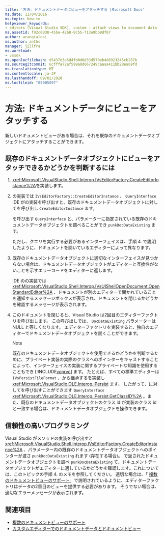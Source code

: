 ```yaml
---
title: '方法: ドキュメントデータにビューをアタッチする |Microsoft Docs'
ms.date: 11/04/2016
ms.topic: how-to
helpviewer_keywords:
- editors [Visual Studio SDK], custom - attach views to document data
ms.assetid: f92c0838-45be-42b8-9c55-713e9bb8df07
author: acangialosi
ms.author: anthc
manager: jillfra
ms.workload:
- vssdk
ms.openlocfilehash: d5437e3a5d4fb0d6d33d570eb4d8923245cb287b
ms.sourcegitcommit: 6cfffa72af599a9d667249caaaa411bb28ea69fd
ms.translationtype: MT
ms.contentlocale: ja-JP
ms.lasthandoff: 09/02/2020
ms.locfileid: "85905897"
---
```

# <a name="how-to-attach-views-to-document-data"></a>方法: ドキュメントデータにビューをアタッチする
新しいドキュメントビューがある場合は、それを既存のドキュメントデータオブジェクトにアタッチすることができます。

## <a name="to-determine-if-you-can-attach-a-view-to-an-existing-document-data-object"></a>既存のドキュメントデータオブジェクトにビューをアタッチできるかどうかを判断するには

1. <xref:Microsoft.VisualStudio.Shell.Interop.IVsEditorFactory.CreateEditorInstance%2A>を実装します。

2. の実装では `IVsEditorFactory::CreateEditorInstance` 、 `QueryInterface` IDE がの実装を呼び出すと、既存のドキュメントデータオブジェクトに対してを呼び出し `CreateEditorInstance` ます。

    を呼び出す `QueryInterface` と、パラメーターに指定されている既存のドキュメントデータオブジェクトを調べることができ `punkDocDataExisting` ます。

    ただし、クエリを実行する必要があるインターフェイスは、手順 4. で説明したように、ドキュメントを開いているエディターによって異なります。

3. 既存のドキュメントデータオブジェクトに適切なインターフェイスが見つからない場合は、ドキュメントデータオブジェクトがエディターと互換性がないことを示すエラーコードをエディターに返します。

    IDE のの実装では <xref:Microsoft.VisualStudio.Shell.Interop.IVsUIShellOpenDocument.OpenStandardEditor%2A> 、ドキュメントが別のエディターで開かれていることを通知するメッセージボックスが表示され、ドキュメントを閉じるかどうかを確認するメッセージが表示されます。

4. このドキュメントを閉じると、Visual Studio は2回目のエディターファクトリを呼び出します。 この呼び出しでは、 `DocDataExisting` パラメーターは NULL と等しくなります。 エディターファクトリを実装すると、独自のエディターでドキュメントデータオブジェクトを開くことができます。

   > [!NOTE]
   > 既存のドキュメントデータオブジェクトを使用できるかどうかを判断するために、プライベート実装の実際のクラスへのポインターをキャストすることによって、インターフェイスの実装に関するプライベートな知識を使用することもでき [!INCLUDE[vcprvc](../code-quality/includes/vcprvc_md.md)] ます。 たとえば、すべての標準エディターは `IVsPersistFileFormat` 、から継承するを実装し <xref:Microsoft.VisualStudio.OLE.Interop.IPersist> ます。 したがって、に対してを呼び出すことができます `QueryInterface` <xref:Microsoft.VisualStudio.OLE.Interop.IPersist.GetClassID%2A> 。また、既存のドキュメントデータオブジェクトのクラス id が実装のクラス id と一致する場合は、ドキュメントデータオブジェクトを操作できます。

## <a name="robust-programming"></a>信頼性の高いプログラミング
 Visual Studio がメソッドの実装を呼び出すと <xref:Microsoft.VisualStudio.Shell.Interop.IVsEditorFactory.CreateEditorInstance%2A> 、パラメーター内の既存のドキュメントデータオブジェクトへのポインターが渡さ `punkDocDataExisting` れます (存在する場合)。 で返されたドキュメントデータオブジェクトを調べ `punkDocDataExisting` て、ドキュメントデータオブジェクトがエディターに適しているかどうかを確認します。これについては、このトピックの手順 4. のメモを参照してください。 適切な場合は、「 [複数のドキュメントビューのサポート](../extensibility/supporting-multiple-document-views.md)」で説明されているように、エディターファクトリはデータの2番目のビューを提供する必要があります。 そうでない場合は、適切なエラーメッセージが表示されます。

## <a name="see-also"></a>関連項目
- [複数のドキュメントビューのサポート](../extensibility/supporting-multiple-document-views.md)
- [カスタムエディターでのドキュメントデータとドキュメントビュー](../extensibility/document-data-and-document-view-in-custom-editors.md)
